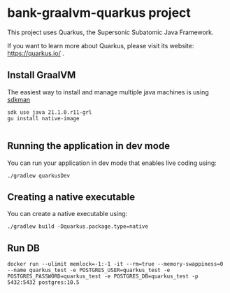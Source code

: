 # bank-graalvm-quarkus project

This project uses Quarkus, the Supersonic Subatomic Java Framework.

If you want to learn more about Quarkus, please visit its website: https://quarkus.io/ .

## Install GraalVM
The easiest way to install and manage multiple java machines is using [sdkman](https://sdkman.io/)

```shell script
sdk use java 21.1.0.r11-grl
gu install native-image
 
```

## Running the application in dev mode

You can run your application in dev mode that enables live coding using:
```shell script
./gradlew quarkusDev
```

## Creating a native executable

You can create a native executable using: 
```shell script
./gradlew build -Dquarkus.package.type=native
```

## Run DB

```shell
docker run --ulimit memlock=-1:-1 -it --rm=true --memory-swappiness=0 --name quarkus_test -e POSTGRES_USER=quarkus_test -e POSTGRES_PASSWORD=quarkus_test -e POSTGRES_DB=quarkus_test -p 5432:5432 postgres:10.5
```


